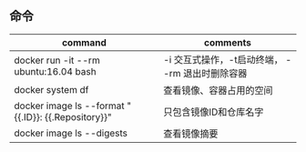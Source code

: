 ## 命令
|command|comments|
|-|-|
|docker run -it --rm ubuntu:16.04 bash|-i 交互式操作，-t启动终端， --rm 退出时删除容器|
|docker system df|查看镜像、容器占用的空间|
|docker image ls --format "{{.ID}}: {{.Repository}}"|只包含镜像ID和仓库名字|
|docker image ls --digests|查看镜像摘要|